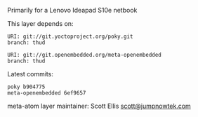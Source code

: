 Primarily for a Lenovo Ideapad S10e netbook

This layer depends on:

    URI: git://git.yoctoproject.org/poky.git
    branch: thud

    URI: git://git.openembedded.org/meta-openembedded
    branch: thud

Latest commits:

    poky b904775
    meta-openembedded 6ef9657

meta-atom layer maintainer: Scott Ellis <scott@jumpnowtek.com>
